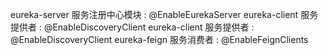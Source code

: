 eureka-server  服务注册中心模块
    : @EnableEurekaServer
eureka-client  服务提供者
    : @EnableDiscoveryClient
eureka-client   服务提供者
    : @EnableDiscoveryClient
eureka-feign    服务消费者
    : @EnableFeignClients